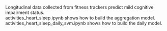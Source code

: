 Longitudinal data collected from fitness trackers predict mild cognitive impairment status.<br />
activities_heart_sleep.ipynb shows how to build the aggregation model. <br />
activities_heart_sleep_daily_svm.ipynb shows how to build the daily model. <br />
